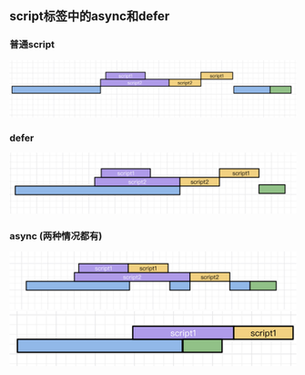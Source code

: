 ## script标签中的async和defer
### 普通script
![alt 普通script](./images/普通script.png)
### defer
![alt defer](./images/defer.png)
### async (两种情况都有)
![alt async](./images/async.png)
![alt async](./images/async1.png)